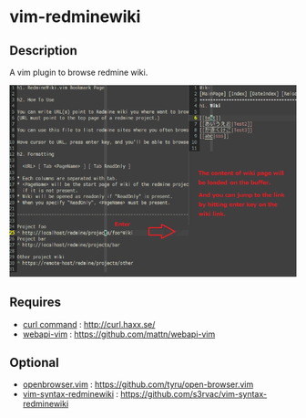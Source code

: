 vim-redminewiki
==============

Description
-----------
A vim plugin to browse redmine wiki.

![snapshot](snapshot1.png)

Requires
--------
* [curl command](http://curl.haxx.se/) : http://curl.haxx.se/
* [webapi-vim](https://github.com/mattn/webapi-vim) : https://github.com/mattn/webapi-vim	


Optional
--------
* [openbrowser.vim](https://github.com/tyru/open-browser.vim) : https://github.com/tyru/open-browser.vim
* [vim-syntax-redminewiki](https://github.com/s3rvac/vim-syntax-redminewiki) : https://github.com/s3rvac/vim-syntax-redminewiki

